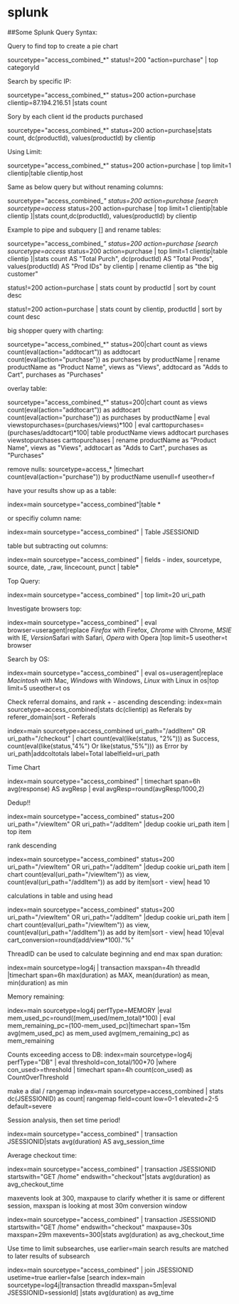 # splunk

##Some Splunk Query Syntax:

Query to find top to create a pie chart

sourcetype="access_combined_*" status!=200 "action=purchase" | top categoryId

Search by specific IP:

sourcetype="access_combined_*" status=200 action=purchase clientip=87.194.216.51 |stats count

Sory by each client id the products purchased

sourcetype="access_combined_*" status=200 action=purchase|stats count, dc(productId), values(productId) by clientip

Using Limit:

sourcetype="access_combined_*" status=200 action=purchase | top limit=1 clientip|table clientip,host

Same as below query but without renaming columns:

sourcetype="access_combined_*" status=200 action=purchase [search sourcetype=access* status=200 action=purchase | top limit=1 clientip|table clientip ]|stats count,dc(productId), values(productId) by clientip

Example to pipe and subquery [] and rename tables:

sourcetype="access_combined_*" status=200 action=purchase [search sourcetype=access* status=200 action=purchase | top limit=1 clientip|table clientip ]|stats count AS "Total Purch", dc(productId) AS "Total Prods", values(productId) AS "Prod IDs" by clientip | rename clientip as "the big customer"

status!=200 action=purchase | stats count by productId | sort by count desc


status!=200 action=purchase | stats count by clientip, productId | sort by count desc

big shopper query with charting:

sourcetype="access_combined_*" status=200|chart count as views count(eval(action="addtocart")) as addtocart count(eval(action="purchase")) as purchases by productName | rename productName as "Product Name", views as "Views", addtocard as "Adds to Cart", purchases as "Purchases"

overlay table:

sourcetype="access_combined_*" status=200|chart count as views count(eval(action="addtocart")) as addtocart count(eval(action="purchase")) as purchases by productName | eval viewstopurchases=(purchases/views)*100 | eval carttopurchases=(purchases/addtocart)*100| table productName views addtocart purchases viewstopurchases carttopurchases | rename productName as "Product Name", views as "Views", addtocart as "Adds to Cart", purchases as "Purchases"

remove nulls: 
sourcetype=access_* |timechart count(eval(action="purchase")) by productName usenull=f useother=f

have your results show up as a table:

index=main sourcetype="access_combined"|table *

or specifiy column name: 

index=main sourcetype="access_combined" | Table JSESSIONID

table but subtracting out columns:

index=main sourcetype="access_combined" | fields - index, sourcetype, source, date, _raw, lincecount, punct | table*

Top Query:

index=main sourcetype="access_combined" | top limit=20 uri_path

Investigate browsers top:

index=main sourcetype="access_combined" | eval browser=useragent|replace *Firefox* with Firefox, *Chrome* with Chrome, *MSIE* with IE, *Version*Safari with Safari, *Opera* with Opera |top limit=5 useother=t browser

Search by OS:

index=main sourcetype="access_combined" | eval os=useragent|replace *Macintosh* with Mac, *Windows* with Windows, *Linux* with Linux in os|top limit=5 useother=t os

Check referral domains, and rank + - ascending descending:
index=main sourcetype=access_combined|stats dc(clientip) as Referals by referer_domain|sort - Referals

index=main sourcetype=access_combined uri_path="/addItem" OR uri_path="/checkout" | chart count(eval(like(status, "2%"))) as Success, count(eval(like(status,"4%") Or like(status,"5%"))) as Error by uri_path|addcoltotals label=Total labelfield=uri_path

Time Chart

index=main sourcetype="access_combined" | timechart span=6h avg(response) AS avgResp | eval avgResp=round(avgResp/1000,2)

Dedup!!

index=main sourcetype="access_combined" status=200 uri_path="/viewItem" OR uri_path="/addItem" |dedup cookie uri_path item | top item

rank descending 

index=main sourcetype="access_combined" status=200 uri_path="/viewItem" OR uri_path="/addItem" |dedup cookie uri_path item | chart count(eval(uri_path="/viewItem")) as view, count(eval(uri_path="/addItem")) as add by item|sort - view| head 10

calculations in table and using head

index=main sourcetype="access_combined" status=200 uri_path="/viewItem" OR uri_path="/addItem" |dedup cookie uri_path item | chart count(eval(uri_path="/viewItem")) as view, count(eval(uri_path="/addItem")) as add by item|sort - view| head 10|eval cart_conversion=round(add/view*100)."%"

ThreadID can be used to calculate beginning and end
max span duration:

index=main sourcetype=log4j | transaction maxspan=4h threadId |timechart span=6h max(duration) as MAX, mean(duration) as mean, min(duration) as min

Memory remaining:

index=main sourcetype=log4j perfType=MEMORY |eval mem_used_pc=round((mem_used/mem_total)*100) | eval mem_remaining_pc=(100-mem_used_pc)|timechart span=15m avg(mem_used_pc) as mem_used avg(mem_remaining_pc) as mem_remaining


Counts exceeding access to DB:
index=main sourcetype=log4j perfType="DB" | eval threshold=con_total/100*70 |where con_used>=threshold | timechart span=4h count(con_used) as CountOverThreshold

make a dial / rangemap
index=main sourcetype=access_combined | stats dc(JSESSIONID) as count| rangemap field=count low=0-1 elevated=2-5 default=severe

Session analysis, then set time period!

index=main sourcetype="access_combined" | transaction JSESSIONID|stats avg(duration) AS avg_session_time

Average checkout time:

index=main sourcetype="access_combined" | transaction JSESSIONID startswith="GET /home" endswith="checkout"|stats avg(duration) as avg_checkout_time

maxevents look at 300, maxpause to clarify whether it is same or different session, maxspan is looking at most 30m conversion window

index=main sourcetype="access_combined" | transaction JSESSIONID startswith="GET /home" endswith="checkout" maxpause=30s maxspan=29m maxevents=300|stats avg(duration) as avg_checkout_time

Use time to limit subsearches, use earlier=main search results are matched to later results of subsearch

index=main sourcetype="access_combined" | join JSESSIONID usetime=true earlier=false [search index=main sourcetype=log4j|transaction threadId maxspan=5m|eval JSESSIONID=sessionId] |stats avg(duration) as avg_time
